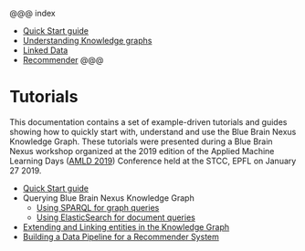 
@@@ index

* [Quick Start guide](getting-started/index.md)
* [Understanding Knowledge graphs](knowledge-graph/index.md)
* [Linked Data](linking-data/index.md)
* [Recommender](build-recommender/index.md)
@@@

# Tutorials


This documentation contains a set of example-driven tutorials and guides showing how to quickly start with, understand and use the Blue Brain Nexus Knowledge Graph. These tutorials were presented during a Blue Brain Nexus workshop organized at the 2019 edition of the Applied Machine Learning Days ([AMLD 2019](https://www.appliedmldays.org/workshops/blue-brain-nexus-a-knowledge-graph-for-data-driven-projects)) Conference held at the STCC, EPFL on January 27 2019.


* [Quick Start guide](./getting-started/index.html)
* Querying Blue Brain Nexus Knowledge Graph
    * [Using SPARQL for graph queries](./knowledge-graph/querying-knowledge-graph-sparql.html)
    * [Using ElasticSearch for document queries](./knowledge-graph/querying-knowledge-graph-elasticsearch.html)
* [Extending and Linking entities in the Knowledge Graph](./linking-data/index.html)
* [Building a Data Pipeline for a Recommender System](./build-recommender/index.html)
